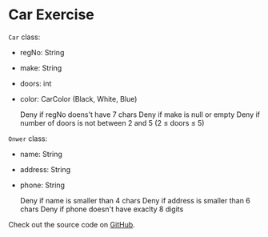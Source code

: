 # Car Exercise

`Car` class:
- regNo: String
- make: String
- doors: int
- color: CarColor (Black, White, Blue)

  Deny if regNo doens't have 7 chars
  Deny if make is null or empty
  Deny if number of doors is not between 2 and 5 (2 ≤ doors ≤ 5)

`Onwer` class:
- name: String
- address: String
- phone: String

  Deny if name is smaller than 4 chars
  Deny if address is smaller than 6 chars
  Deny if phone doesn't have exaclty 8 digits

Check out the source code on [GitHub](https://github.com/danielsimionescu/csharp-unittesting-car).
